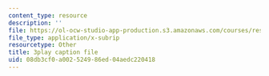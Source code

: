 ```yaml
---
content_type: resource
description: ''
file: https://ol-ocw-studio-app-production.s3.amazonaws.com/courses/res-18-007-calculus-revisited-multivariable-calculus-fall-2011/08db3cf0a002524986ed04aedc220418_sZh-zowKEQQ.vtt
file_type: application/x-subrip
resourcetype: Other
title: 3play caption file
uid: 08db3cf0-a002-5249-86ed-04aedc220418
---
```

